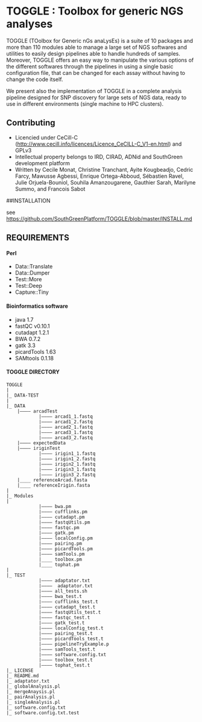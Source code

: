 TOGGLE : Toolbox for generic NGS analyses
=========================================

TOGGLE (TOolbox for Generic nGs anaLysEs) is a suite of 10 packages and more than 110 modules able to manage a large set of NGS softwares
and utilities to easily design pipelines able to handle hundreds of samples. Moreover, TOGGLE offers an easy way to manipulate the various
options of the different softwares through the pipelines in using a single basic configuration file, that can be changed for each assay without
having to change the code itself.

We present also the implementation of TOGGLE in a complete analysis pipeline designed for SNP discovery for large sets of NGS data, ready to use
in different environments (single machine to HPC clusters).

##  Contributing

* Licencied under CeCill-C (http://www.cecill.info/licences/Licence_CeCILL-C_V1-en.html) and GPLv3
* Intellectual property belongs to IRD, CIRAD, ADNid and SouthGreen development platform
* Written by Cecile Monat, Christine Tranchant, Ayite Kougbeadjo, Cedric Farcy, Mawusse Agbessi, Enrique Ortega-Abboud, Sébastien Ravel, Julie Orjuela-Bouniol, Souhila Amanzougarene, Gauthier Sarah, Marilyne Summo, and Francois Sabot

##INSTALLATION

see https://github.com/SouthGreenPlatform/TOGGLE/blob/master/INSTALL.md


## REQUIREMENTS

#### Perl

* Data::Translate
* Data::Dumper
* Test::More
* Test::Deep
* Capture::Tiny


#### Bioinformatics software

* java 1.7
* fastQC v0.10.1
* cutadapt 1.2.1
* BWA 0.7.2
* gatk 3.3
* picardTools 1.63
* SAMtools 0.1.18

#### TOGGLE DIRECTORY

````
TOGGLE
|
|_ DATA-TEST
|
|_ DATA
    |———— arcadTest
            |———— arcad1_1.fastq
            |———— arcad1_2.fastq
            |———— arcad2_1.fastq
            |———— arcad3_1.fastq
            |———— arcad3_2.fastq
    |———— expectedData
    |———— iriginTest
            |———— irigin1_1.fastq
            |———— irigin1_2.fastq
            |———— irigin2_1.fastq
            |———— irigin3_1.fastq
            |———— irigin3_2.fastq  
    |____ referenceArcad.fasta
    |____ referenceIrigin.fasta
|
|_ Modules
|
            |———— bwa.pm
            |———— cufflinks.pm
            |———— cutadapt.pm
            |———— fastqUtils.pm
            |———— fastqc.pm
            |———— gatk.pm
            |———— localConfig.pm
            |———— pairing.pm
            |———— picardTools.pm
            |———— samTools.pm
            |____ toolbox.pm
            |____ tophat.pm
|
|_ TEST
            |———— adaptator.txt
            |————  adaptator.txt
            |———— all_tests.sh
            |———— bwa_test.t
            |———— cufflinks_test.t
            |———— cutadapt_test.t
            |———— fastqUtils_test.t
            |———— fastqc_test.t
            |———— gatk_test.t
            |———— localConfig_test.t
            |———— pairing_test.t
            |———— picardTools_test.t
            |———— pipelineTryExample.p
            |———— samTools_test.t
            |———— software.config.txt
            |———— toolbox_test.t
            |———— tophat_test.t
|_ LICENSE
|_ README.md
|_ adaptator.txt
|_ globalAnalysis.pl
|_ mergeAnaysis.pl
|_ pairAnalysis.pl
|_ singleAnalysis.pl
|_ software.config.txt
|_ software.config.txt.test
````
